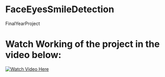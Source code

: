 # FaceEyesSmileDetection
FinalYearProject

# Watch Working of the project in the video below:

[![Watch Video Here](http://i.imgur.com/Yo70GVv.png)](https://www.youtube.com/watch?v=M6btR_0XR-c) 
